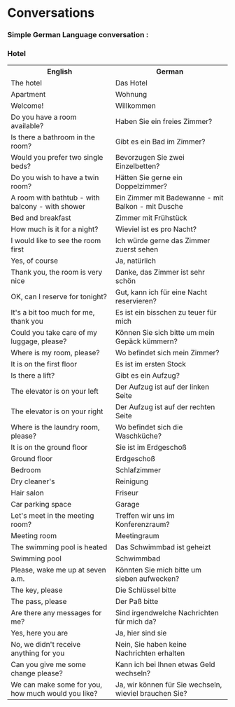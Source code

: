 # Conversations

### Simple German Language conversation :
### Hotel

<table>
	<tr>
        <th>English</th>
        <th>German</th>
    </tr>
    <tr>
        <td>The hotel</td>
        <td>Das Hotel</td>
    </tr>
    <tr>
        <td>Apartment</td>
        <td>Wohnung</td>
    </tr>
    <tr>
        <td>Welcome!</td>
        <td>Willkommen</td>
    </tr>
    <tr>
        <td>Do you have a room available?</td>
        <td>Haben Sie ein freies Zimmer?</td>
    </tr>
    <tr>
        <td>Is there a bathroom in the room?</td>
        <td>Gibt es ein Bad im Zimmer?</td>
    </tr>
    <tr>
        <td>Would you prefer two single beds?</td>
        <td>Bevorzugen Sie zwei Einzelbetten?</td>
    </tr>
    <tr>
        <td>Do you wish to have a twin room?</td>
        <td>Hätten Sie gerne ein Doppelzimmer?</td>
    </tr>
    <tr>
        <td>A room with bathtub - with balcony - with shower</td>
        <td>Ein Zimmer mit Badewanne - mit Balkon - mit Dusche</td>
    </tr>
    <tr>
        <td>Bed and breakfast</td>
        <td>Zimmer mit Frühstück</td>
    </tr>
    <tr>
        <td>How much is it for a night?</td>
        <td>Wieviel ist es pro Nacht?</td>
    </tr>
    <tr>
        <td>I would like to see the room first</td>
        <td>Ich würde gerne das Zimmer zuerst sehen</td>
    </tr>
    <tr>
        <td>Yes, of course</td>
        <td>Ja, natürlich</td>
    </tr>
    <tr>
        <td>Thank you, the room is very nice</td>
        <td>Danke, das Zimmer ist sehr schön</td>
    </tr>
    <tr>
        <td>OK, can I reserve for tonight?</td>
        <td>Gut, kann ich für eine Nacht reservieren? </td>
    </tr>
    <tr>
        <td>It's a bit too much for me, thank you</td>
        <td>Es ist ein bisschen zu teuer für mich </td>
    </tr>
    <tr>
        <td>Could you take care of my luggage, please?</td>
        <td>Können Sie sich bitte um mein Gepäck kümmern?</td>
    </tr>
    <tr>
        <td>Where is my room, please?</td>
        <td>Wo befindet sich mein Zimmer?</td>
    </tr>
    <tr>
        <td>It is on the first floor</td>
        <td>Es ist im ersten Stock</td>
    </tr>
    <tr>
        <td>Is there a lift?</td>
        <td>Gibt es ein Aufzug?</td>
    </tr>
    <tr>
        <td>The elevator is on your left</td>
        <td>Der Aufzug ist auf der linken Seite</td>
    </tr>
    <tr>
        <td>The elevator is on your right</td>
        <td>Der Aufzug ist auf der rechten Seite</td>
    </tr>
    <tr>
        <td>Where is the laundry room, please?</td>
        <td>Wo befindet sich die Waschküche? </td>
    </tr>
    <tr>
        <td>It is on the ground floor</td>
        <td>Sie ist im Erdgeschoß</td>
    </tr>
    <tr>
        <td>Ground floor</td>
        <td>Erdgeschoß</td>
    </tr>
    <tr>
        <td>Bedroom</td>
        <td>Schlafzimmer</td>
    </tr>
    <tr>
        <td>Dry cleaner's</td>
        <td>Reinigung</td>
    </tr>
    <tr>
        <td>Hair salon</td>
        <td>Friseur</td>
    </tr>
    <tr>
        <td>Car parking space</td>
        <td>Garage</td>
    </tr>
    <tr>
        <td>Let's meet in the meeting room?</td>
        <td>Treffen wir uns im Konferenzraum?</td>
    </tr>
    <tr>
        <td>Meeting room</td>
        <td>Meetingraum</td>
    </tr>
    <tr>
        <td>The swimming pool is heated</td>
        <td>Das Schwimmbad ist geheizt</td>
    </tr>
    <tr>
        <td>Swimming pool</td>
        <td>Schwimmbad</td>
    </tr>
    <tr>
        <td>Please, wake me up at seven a.m.</td>
        <td>Könnten Sie mich bitte um sieben aufwecken?</td>
    </tr>
    <tr>
        <td>The key, please</td>
        <td>Die Schlüssel bitte</td>
    </tr>
    <tr>
        <td>The pass, please</td>
        <td>Der Paß bitte</td>
    </tr>
    <tr>
        <td>Are there any messages for me?</td>
        <td>Sind irgendwelche Nachrichten für mich da?</td>
    </tr>
    <tr>
        <td>Yes, here you are</td>
        <td>Ja, hier sind sie</td>
    </tr>
    <tr>
        <td>No, we didn't receive anything for you</td>
        <td>Nein, Sie haben keine Nachrichten erhalten</td>
    </tr>
    <tr>
        <td>Can you give me some change please?</td>
        <td>Kann ich bei Ihnen etwas Geld wechseln?</td>
    </tr>
    <tr>
        <td>We can make some for you, how much would you like?</td>
        <td>Ja, wir können für Sie wechseln, wieviel brauchen Sie?</td>
    </tr>
</table>
